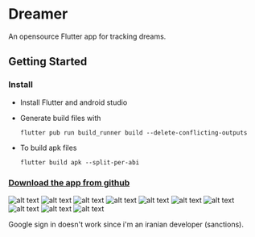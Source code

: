 # Dreamer

An opensource Flutter app for tracking dreams.

## Getting Started

### Install

- Install Flutter and android studio
- Generate build files with

  `flutter pub run build_runner build --delete-conflicting-outputs`
- To build apk files

  `flutter build apk --split-per-abi`

### [Download the app from github](docs/dreamer.apk "App")

![alt text](docs/01.jpg "Title")
![alt text](docs/02.jpg "Title")
![alt text](docs/03.jpg "Title")
![alt text](docs/04.jpg "Title")
![alt text](docs/05.jpg "Title")
![alt text](docs/06.jpg "Title")
![alt text](docs/07.jpg "Title")
![alt text](docs/08.jpg "Title")
![alt text](docs/09.jpg "Title")
![alt text](docs/10.jpg "Title")

Google sign in doesn't work since i'm an iranian developer (sanctions).

